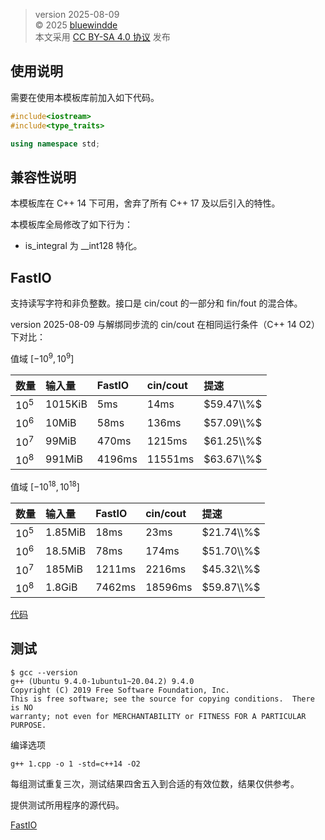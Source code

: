 > version 2025-08-09  
> © 2025 [bluewindde](https://www.luogu.com.cn/user/857577)  
> 本文采用 [CC BY-SA 4.0 协议](https://creativecommons.org/licenses/by-sa/4.0/deed.zh-hans) 发布

## 使用说明

需要在使用本模板库前加入如下代码。

```cpp
#include<iostream>
#include<type_traits>

using namespace std;
```

## 兼容性说明

本模板库在 C++ 14 下可用，舍弃了所有 C++ 17 及以后引入的特性。

本模板库全局修改了如下行为：

- is_integral 为 __int128 特化。

## FastIO

支持读写字符和非负整数。接口是 cin/cout 的一部分和 fin/fout 的混合体。

version 2025-08-09 与解绑同步流的 cin/cout 在相同运行条件（C++ 14 O2）下对比：

值域 $[-10^9, 10^9]$

| 数量 | 输入量 | FastIO | cin/cout | 提速 |
| :- | :- | :- | :- | :- |
| $10^5$ | 1015KiB | 5ms | 14ms | $59.47\\%$ |
| $10^6$ | 10MiB | 58ms | 136ms | $57.09\\%$ |
| $10^7$ | 99MiB | 470ms | 1215ms | $61.25\\%$ |
| $10^8$ | 991MiB | 4196ms | 11551ms | $63.67\\%$ |

值域 $[-10^{18}, 10^{18}]$

| 数量 | 输入量 | FastIO | cin/cout | 提速 |
| :- | :- | :- | :- | :- |
| $10^5$ | 1.85MiB | 18ms | 23ms | $21.74\\%$ |
| $10^6$ | 18.5MiB | 78ms | 174ms | $51.70\\%$ |
| $10^7$ | 185MiB | 1211ms | 2216ms | $45.32\\%$ |
| $10^8$ | 1.8GiB | 7462ms | 18596ms | $59.87\\%$ |

[代码](./fastio/fastio.h)

## 测试

```plain
$ gcc --version
g++ (Ubuntu 9.4.0-1ubuntu1~20.04.2) 9.4.0
Copyright (C) 2019 Free Software Foundation, Inc.
This is free software; see the source for copying conditions.  There is NO
warranty; not even for MERCHANTABILITY or FITNESS FOR A PARTICULAR PURPOSE.
```

编译选项

```
g++ 1.cpp -o 1 -std=c++14 -O2
```

每组测试重复三次，测试结果四舍五入到合适的有效位数，结果仅供参考。

提供测试所用程序的源代码。

[FastIO](./fastio/)
